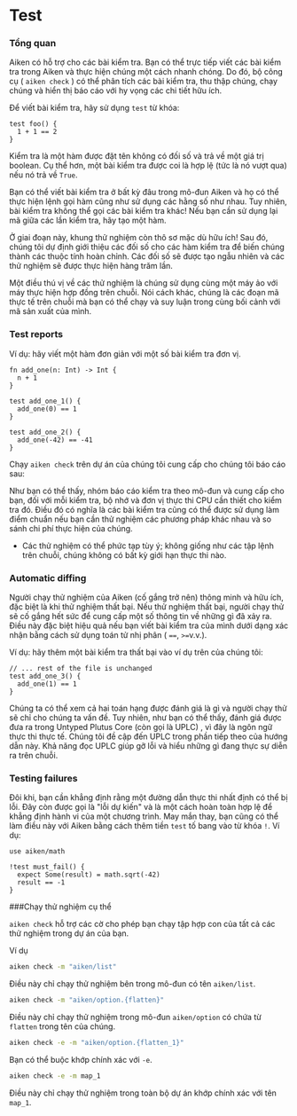 # Test

### Tổng quan

Aiken có hỗ trợ cho các bài kiểm tra. Bạn có thể trực tiếp viết các bài kiểm tra trong Aiken và thực hiện chúng một cách nhanh chóng. Do đó, bộ công cụ ( `aiken check` ) có thể phân tích các bài kiểm tra, thu thập chúng, chạy chúng và hiển thị báo cáo với hy vọng các chi tiết hữu ích.

Để viết bài kiểm tra, hãy sử dụng `test` từ khóa:

```aiken
test foo() {
  1 + 1 == 2
}
```

Kiểm tra là một hàm được đặt tên không có đối số và trả về một giá trị boolean. Cụ thể hơn, một bài kiểm tra được coi là hợp lệ (tức là nó vượt qua) nếu nó trả về `True`.

Bạn có thể viết bài kiểm tra ở bất kỳ đâu trong mô-đun Aiken và họ có thể thực hiện lệnh gọi hàm cũng như sử dụng các hằng số như nhau. Tuy nhiên, bài kiểm tra không thể gọi các bài kiểm tra khác! Nếu bạn cần sử dụng lại mã giữa các lần kiểm tra, hãy tạo một hàm.

Ở giai đoạn này, khung thử nghiệm còn thô sơ mặc dù hữu ích! Sau đó, chúng tôi dự định giới thiệu các đối số cho các hàm kiểm tra để biến chúng thành các thuộc tính hoàn chỉnh. Các đối số sẽ được tạo ngẫu nhiên và các thử nghiệm sẽ được thực hiện hàng trăm lần.

Một điều thú vị về các thử nghiệm là chúng sử dụng cùng một máy ảo với máy thực hiện hợp đồng trên chuỗi. Nói cách khác, chúng là các đoạn mã thực tế trên chuỗi mà bạn có thể chạy và suy luận trong cùng bối cảnh với mã sản xuất của mình.

### Test reports

Ví dụ: hãy viết một hàm đơn giản với một số bài kiểm tra đơn vị.

```aiken
fn add_one(n: Int) -> Int {
  n + 1
}

test add_one_1() {
  add_one(0) == 1
}

test add_one_2() {
  add_one(-42) == -41
}
```

Chạy `aiken check` trên dự án của chúng tôi cung cấp cho chúng tôi báo cáo sau:

Như bạn có thể thấy, nhóm báo cáo kiểm tra theo mô-đun và cung cấp cho bạn, đối với mỗi kiểm tra, bộ nhớ và đơn vị thực thi CPU cần thiết cho kiểm tra đó. Điều đó có nghĩa là các bài kiểm tra cũng có thể được sử dụng làm điểm chuẩn nếu bạn cần thử nghiệm các phương pháp khác nhau và so sánh chi phí thực hiện của chúng.

-   Các thử nghiệm có thể phức tạp tùy ý; không giống như các tập lệnh trên chuỗi, chúng không có bất kỳ giới hạn thực thi nào.

### Automatic diffing

Người chạy thử nghiệm của Aiken (cố gắng trở nên) thông minh và hữu ích, đặc biệt là khi thử nghiệm thất bại. Nếu thử nghiệm thất bại, người chạy thử sẽ cố gắng hết sức để cung cấp một số thông tin về những gì đã xảy ra. Điều này đặc biệt hiệu quả nếu bạn viết bài kiểm tra của mình dưới dạng xác nhận bằng cách sử dụng toán tử nhị phân ( `==`, `>=`v.v.).

Ví dụ: hãy thêm một bài kiểm tra thất bại vào ví dụ trên của chúng tôi:

```aiken
// ... rest of the file is unchanged
test add_one_3() {
  add_one(1) == 1
}
```

Chúng ta có thể xem cả hai toán hạng được đánh giá là gì và người chạy thử sẽ chỉ cho chúng ta vấn đề. Tuy nhiên, như bạn có thể thấy, đánh giá được đưa ra trong Untyped Plutus Core (còn gọi là UPLC) , vì đây là ngôn ngữ thực thi thực tế. Chúng tôi đề cập đến UPLC trong phần tiếp theo của hướng dẫn này. Khả năng đọc UPLC giúp gỡ lỗi và hiểu những gì đang thực sự diễn ra trên chuỗi.

### Testing failures

Đôi khi, bạn cần khẳng định rằng một đường dẫn thực thi nhất định có thể bị lỗi. Đây còn được gọi là "lỗi dự kiến" và là một cách hoàn toàn hợp lệ để khẳng định hành vi của một chương trình. May mắn thay, bạn cũng có thể làm điều này với Aiken bằng cách thêm tiền `test` tố bang vào từ khóa `!`. Ví dụ:

```aiken
use aiken/math

!test must_fail() {
  expect Some(result) = math.sqrt(-42)
  result == -1
}
```

###Chạy thử nghiệm cụ thể

`aiken check` hỗ trợ các cờ cho phép bạn chạy tập hợp con của tất cả các thử nghiệm trong dự án của bạn.

Ví dụ

```sh
aiken check -m "aiken/list"
```

Điều này chỉ chạy thử nghiệm bên trong mô-đun có tên `aiken/list`.

```sh
aiken check -m "aiken/option.{flatten}"
```

Điều này chỉ chạy thử nghiệm trong mô-đun `aiken/option` có chứa từ `flatten` trong tên của chúng.

```sh
aiken check -e -m "aiken/option.{flatten_1}"
```

Bạn có thể buộc khớp chính xác với `-e`.

```sh
aiken check -e -m map_1
```

Điều này chỉ chạy thử nghiệm trong toàn bộ dự án khớp chính xác với tên `map_1`.
